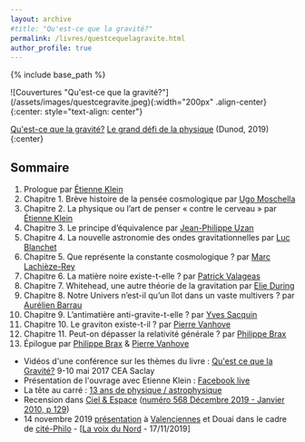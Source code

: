 ```yaml
---
layout: archive
#title: "Qu'est-ce que la gravité?"
permalink: /livres/questcequelagravite.html
author_profile: true
---
```


{% include base_path %}

<a id="gravite">
![Couvertures "Qu'est-ce que la gravité?"](/assets/images/questcegravite.jpeg){:width="200px" .align-center}</a>
{:center: style="text-align: center"}

[Qu'est-ce que la gravité?](https://www.dunod.com/sciences-techniques/qu-est-ce-que-gravite-grand-defi-physique)
[Le grand défi de la physique](https://www.dunod.com/sciences-techniques/qu-est-ce-que-gravite-grand-defi-physique)
(Dunod, 2019)
{:center}

Sommaire
---
1. Prologue par [Étienne Klein](https://www.wikiwand.com/fr/%C3%89tienne_Klein)
1. Chapitre 1. Brève histoire de la pensée cosmologique par [Ugo Moschella](https://www.uninsubria.it/hpp/ugo.moschella)
1. Chapitre 2. La physique ou l’art de penser « contre le cerveau » par [Étienne Klein](https://www.wikiwand.com/fr/%C3%89tienne_Klein)
1. Chapitre 3. Le principe d’équivalence par [Jean-Philippe Uzan](https://www.wikiwand.com/fr/Jean-Philippe_Uzan)  
1. Chapitre 4. La nouvelle astronomie des ondes gravitationnelles par [Luc Blanchet](https://www.wikiwand.com/fr/Luc_Blanchet)
1. Chapitre 5. Que représente la constante cosmologique ? par [Marc Lachièze-Rey](https://www.wikiwand.com/fr/Marc_Lachi%C3%A8ze-Rey)
1. Chapitre 6. La matière noire existe-t-elle ? par [Patrick Valageas](https://www.ipht.fr/Pisp/patrick.valageas/index_fr.php)
1. Chapitre 7. Whitehead, une autre théorie de la gravitation par [Elie During](https://dep-philo.parisnanterre.fr/les-enseignants/during-elie-415295.kjsp)
1. Chapitre 8. Notre Univers n’est-il qu’un îlot dans un vaste multivers ? par  [Aurélien Barrau](https://www.wikiwand.com/fr/Aur%C3%A9lien_Barrau)
1. Chapitre 9. L’antimatière anti-gravite-t-elle ? par [Yves Sacquin](https://www.futura-sciences.com/sciences/personnalites/physique-yves-sacquin-1139/)
1. Chapitre 10. Le graviton existe-t-il ? par [Pierre Vanhove](https://www.wikiwand.com/fr/Pierre_Vanhove)
1. Chapitre 11. Peut-on dépasser la relativité générale ? par [Philippe Brax](https://www.futura-sciences.com/sciences/personnalites/astronomie-philippe-brax-834/)
1. Épilogue par [Philippe Brax](https://www.futura-sciences.com/sciences/personnalites/astronomie-philippe-brax-834/) & [Pierre Vanhove](https://www.wikiwand.com/fr/Pierre_Vanhove)

* Vidéos d'une conférence sur les thèmes du livre : [Qu'est ce que la Gravité?](https://phbrax.wixsite.com/gravite/schedule) 9-10 mai 2017 CEA Saclay
* Présentation de l'ouvrage avec Etienne Klein : [Facebook live](https://www.facebook.com/KurioDunod/videos/582694002217573/)
* La tête au carré : [13 ans de physique / astrophysique](https://www.franceinter.fr/emissions/la-tete-au-carre/la-tete-au-carre-24-juin-2019)
* Recension dans [Ciel & Espace](https://www.cieletespace.fr/) ([numéro 568 Décembre 2019 - Janvier 2010, p 129](https://boutique.cieletespace.fr/liseuse/preview/568/view.html#!/avedocument0/pdf/1/1/1))
* 14 novembre 2019 [présentation](https://drive.google.com/drive/u/0/folders/0B82L57a9HfEKRGVFQzBxMVZnWFE)  à [Valenciennes](https://twitter.com/istvalenciennes/status/1194917171593388037) et Douai dans le cadre de [cité-Philo](http://www.citephilo.org/?p=agenda&date=2019-11-14) - [[La voix du Nord](https://www.lavoixdunord.fr/666980/article/2019-11-17/qu-est-ce-que-la-gravite-des-etudiants-de-valenciennes-face-des-chercheurs) - 17/11/2019]
